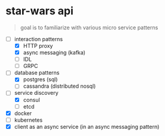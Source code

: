 # star-wars api  
> goal is to familiarize with various micro service patterns


- [ ] interaction patterns
	- [x] HTTP proxy
	- [x] async messaging (kafka)
	- [ ] IDL
	- [ ] GRPC
- [ ] database patterns
	- [x] postgres (sql)
	- [ ] cassandra (distributed nosql)
- [ ] service discovery
    - [x] consul
    - [ ] etcd
- [x] docker
- [ ] kubernetes
- [x] client as an async service (in an async messaging pattern) 